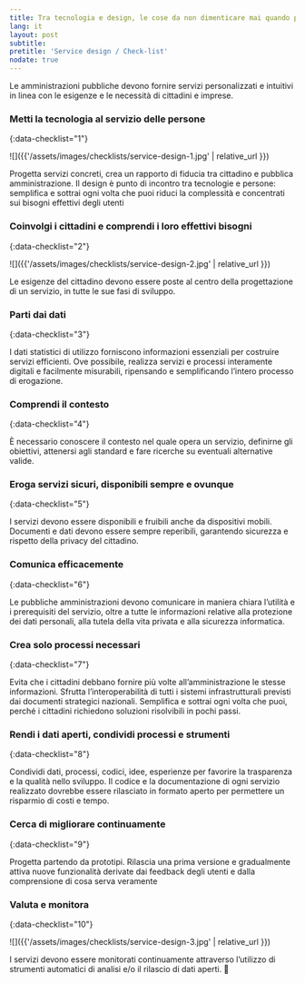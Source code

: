 ```yaml
---
title: Tra tecnologia e design, le cose da non dimenticare mai quando progetti un servizio digitale
lang: it
layout: post
subtitle:
pretitle: 'Service design / Check-list'
nodate: true
---
```


Le amministrazioni pubbliche devono fornire servizi personalizzati e intuitivi in linea con le esigenze e le necessità di cittadini e imprese.

### Metti la tecnologia al servizio delle persone  
{:data-checklist="1"}

![]({{'/assets/images/checklists/service-design-1.jpg' | relative_url }})

Progetta servizi concreti, crea un rapporto di fiducia tra cittadino e pubblica amministrazione. Il design è punto di incontro tra tecnologie e persone: semplifica e sottrai ogni volta che puoi riduci la complessità e concentrati sui bisogni effettivi degli utenti

### Coinvolgi i cittadini e comprendi i loro effettivi bisogni
{:data-checklist="2"}

![]({{'/assets/images/checklists/service-design-2.jpg' | relative_url }})

Le esigenze del cittadino devono essere poste al centro della progettazione di un servizio, in tutte le sue fasi di sviluppo.

### Parti dai dati
{:data-checklist="3"}

I dati statistici di utilizzo forniscono informazioni essenziali per costruire servizi efficienti. Ove possibile, realizza servizi e processi interamente digitali e facilmente misurabili, ripensando e semplificando l’intero processo di erogazione.

### Comprendi il contesto
{:data-checklist="4"}

È necessario conoscere il contesto nel quale opera un servizio, definirne gli obiettivi, attenersi agli standard e fare ricerche su eventuali alternative valide.

### Eroga servizi sicuri, disponibili sempre e ovunque
{:data-checklist="5"}

I servizi devono essere disponibili e fruibili anche da dispositivi mobili. Documenti e dati devono essere sempre reperibili, garantendo sicurezza e rispetto della privacy del cittadino.

### Comunica efficacemente
{:data-checklist="6"}

Le pubbliche amministrazioni devono comunicare in maniera chiara l’utilità e i prerequisiti del servizio, oltre a tutte le informazioni relative alla protezione dei dati personali, alla tutela della vita privata e alla sicurezza informatica.

### Crea solo processi necessari
{:data-checklist="7"}

Evita che i cittadini debbano fornire più volte all’amministrazione le stesse informazioni. Sfrutta l’interoperabilità di tutti i sistemi infrastrutturali previsti dai documenti strategici nazionali.  Semplifica e sottrai ogni volta che puoi, perché i cittadini richiedono soluzioni risolvibili in pochi passi.

### Rendi i dati aperti, condividi processi e strumenti
{:data-checklist="8"}

Condividi dati, processi, codici, idee, esperienze per favorire la trasparenza e la qualità nello sviluppo. Il codice e la documentazione di ogni servizio realizzato dovrebbe essere rilasciato in formato aperto per permettere un risparmio di costi e tempo.

### Cerca di migliorare continuamente
{:data-checklist="9"}

Progetta partendo da prototipi. Rilascia una prima versione e gradualmente attiva nuove funzionalità derivate dai feedback degli utenti e dalla comprensione di cosa serva veramente


### Valuta e monitora
{:data-checklist="10"}

![]({{'/assets/images/checklists/service-design-3.jpg' | relative_url }})

I servizi devono essere monitorati continuamente attraverso l’utilizzo di strumenti automatici di analisi e/o il rilascio di dati aperti.

